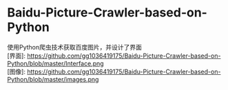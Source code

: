 # Baidu-Picture-Crawler-based-on-Python
使用Python爬虫技术获取百度图片，并设计了界面  
[界面]: https://github.com/gg1036419175/Baidu-Picture-Crawler-based-on-Python/blob/master/Interface.png  
[图像]: https://github.com/gg1036419175/Baidu-Picture-Crawler-based-on-Python/blob/master/images.png    

